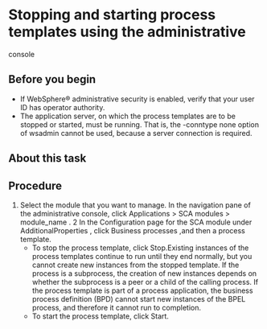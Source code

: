 <!-- image -->

# Stopping and starting process templates using the administrative
console

## Before you begin

- If WebSphere® administrative security is enabled,
verify that your user ID has operator authority.
- The application server, on which the process templates are to
be stopped or started, must be running. That is, the -conntype none
option of wsadmin cannot be used, because a server connection is required.

## About this task

## Procedure

1. Select the module that you want to manage. In
the navigation pane of the administrative console, click Applications > SCA modules > module\_name .
2 In the Configuration page for the SCA module under AdditionalProperties , click Business processes ,and then a process template.
    - To stop the process template, click Stop.Existing
instances of the process templates continue to run until they end
normally, but you cannot create new instances from the stopped template.
If the process is a subprocess, the creation of new instances depends
on whether the subprocess is a peer or a child of the calling process.
If the process template is part of a process application, the business
process definition (BPD) cannot start new instances of the BPEL process,
and therefore it cannot run to completion.
    - To start the process template, click Start.

<!-- image -->